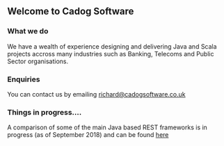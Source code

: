 ## Welcome to Cadog Software

### What we do
We have a wealth of experience designing and delivering Java and Scala projects accross many industries such as Banking, Telecoms and Public Sector organisations.

### Enquiries
You can contact us by emailing [richard@cadogsoftware.co.uk](mailto:richard@cadogsoftware.co.uk)

### Things in progress....
A comparison of some of the main Java based REST frameworks is in progress (as of September 2018) and can be found [here](docs/java-rest-frameworks-evaluation.md)
